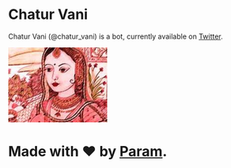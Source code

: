 # Chatur Vani
Chatur Vani (@chatur_vani) is a bot,
currently available on [Twitter](https://twitter.com/chatur_vani).

![Profile Photo](meta/dp.jpeg)

# Made with ❤ by [Param](https://www.paramsid.com).